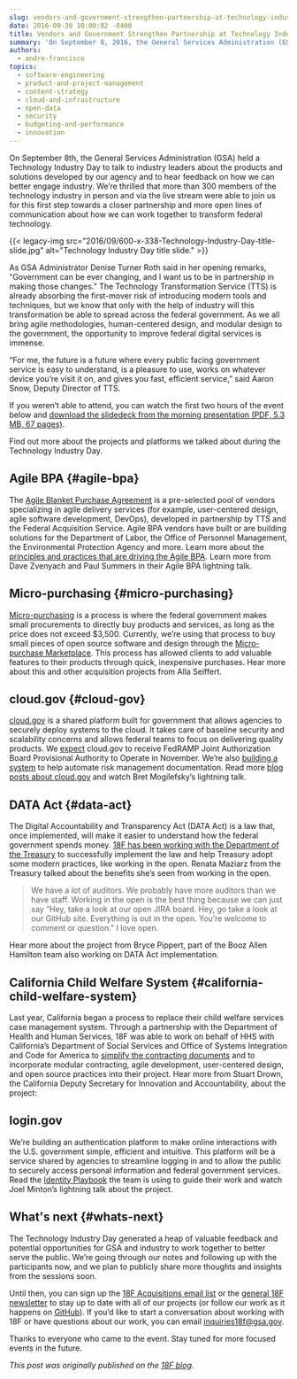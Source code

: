 ```yaml
---
slug: vendors-and-government-strengthen-partnership-at-technology-industry-day
date: 2016-09-30 10:00:02 -0400
title: Vendors and Government Strengthen Partnership at Technology Industry Day
summary: 'On September 8, 2016, the General Services Administration (GSA) held a Technology Industry Day. We’re thrilled that more than 300 members of the technology industry in person and via the live stream were able to join us for this first step towards a closer partnership and more open lines of communication about how we can work together to transform federal technology.'
authors:
  - andre-francisco
topics:
  - software-engineering
  - product-and-project-management
  - content-strategy
  - cloud-and-infrastructure
  - open-data
  - security
  - budgeting-and-performance
  - innovation
---
```


On September 8th, the General Services Administration (GSA) held a Technology Industry Day to talk to industry leaders about the products and solutions developed by our agency and to hear feedback on how we can better engage industry. We’re thrilled that more than 300 members of the technology industry in person and via the live stream were able to join us for this first step towards a closer partnership and more open lines of communication about how we can work together to transform federal technology.

{{< legacy-img src="2016/09/600-x-338-Technology-Industry-Day-title-slide.jpg" alt="Technology Industry Day title slide." >}}

As GSA Administrator Denise Turner Roth said in her opening remarks, “Government can be ever changing, and I want us to be in partnership in making those changes.” The Technology Transformation Service (TTS) is already absorbing the first-mover risk of introducing modern tools and techniques, but we know that only with the help of industry will this transformation be able to spread across the federal government. As we all bring agile methodologies, human-centered design, and modular design to the government, the opportunity to improve federal digital services is immense.

“For me, the future is a future where every public facing government service is easy to understand, is a pleasure to use, works on whatever device you’re visit it on, and gives you fast, efficient service,” said Aaron Snow, Deputy Director of TTS.

If you weren’t able to attend, you can watch the first two hours of the event below and [download the slidedeck from the morning presentation (PDF, 5.3 MB, 67 pages)](https://18f.gsa.gov/assets/blog/industry-day/deck-2016.pdf).

Find out more about the projects and platforms we talked about during the Technology Industry Day.

## Agile BPA {#agile-bpa}

The [Agile Blanket Purchase Agreement](https://pages.18f.gov/ads-bpa/buyers/) is a pre-selected pool of vendors specializing in agile delivery services (for example, user-centered design, agile software development, DevOps), developed in partnership by TTS and the Federal Acquisition Service. Agile BPA vendors have built or are building solutions for the Department of Labor, the Office of Personnel Management, the Environmental Protection Agency and more. Learn more about the [principles and practices that are driving the Agile BPA](https://18f.gsa.gov/tags/agile-bpa/). Learn more from Dave Zvenyach and Paul Summers in their Agile BPA lightning talk.

## Micro-purchasing {#micro-purchasing}

[Micro-purchasing](https://micropurchase.18f.gov/insights) is a process is where the federal government makes small procurements to directly buy products and services, as long as the price does not exceed $3,500. Currently, we’re using that process to buy small pieces of open source software and design through the [Micro-purchase Marketplace](https://micropurchase.18f.gov/). This process has allowed clients to add valuable features to their products through quick, inexpensive purchases. Hear more about this and other acquisition projects from Alla Seiffert.

## cloud.gov {#cloud-gov}

[cloud.gov](https://cloud.gov/) is a shared platform built for government that allows agencies to securely deploy systems to the cloud. It takes care of baseline security and scalability concerns and allows federal teams to focus on delivering quality products. We [expect](https://18f.gsa.gov/2016/07/18/cloud-gov-full-steam-ahead-fedramp-assessment-process/) cloud.gov to receive FedRAMP Joint Authorization Board Provisional Authority to Operate in November. We’re also [building a system](https://18f.gsa.gov/2016/04/15/compliance-masonry-buildling-a-risk-management-platform/) to help automate risk management documentation. Read more [blog posts about cloud.gov](https://18f.gsa.gov/tags/cloud-gov/) and watch Bret Mogilefsky’s lightning talk.

## DATA Act {#data-act}

The Digital Accountability and Transparency Act (DATA Act) is a law that, once implemented, will make it easier to understand how the federal government spends money. [18F has been working with the Department of the Treasury](https://18f.gsa.gov/2015/06/09/data-act-data-act-explainer/) to successfully implement the law and help Treasury adopt some modern practices, like working in the open. Renata Maziarz from the Treasury talked about the benefits she’s seen from working in the open.

> We have a lot of auditors. We probably have more auditors than we have staff. Working in the open is the best thing because we can just say “Hey, take a look at our open JIRA board. Hey, go take a look at our GitHub site. Everything is out in the open. You’re welcome to comment or question.” I love open.

Hear more about the project from Bryce Pippert, part of the Booz Allen Hamilton team also working on DATA Act implementation.

## California Child Welfare System {#california-child-welfare-system}

Last year, California began a process to replace their child welfare services case management system. Through a partnership with the Department of Health and Human Services, 18F was able to work on behalf of HHS with California’s Department of Social Services and Office of Systems Integration and Code for America to [simplify the contracting documents](https://18f.gsa.gov/2016/03/22/helping-california-buy-a-new-child-welfare-system/) and to incorporate modular contracting, agile development, user-centered design, and open source practices into their project. Hear more from Stuart Drown, the California Deputy Secretary for Innovation and Accountability, about the project:

## login.gov

We’re building an authentication platform to make online interactions with the U.S. government simple, efficient and intuitive. This platform will be a service shared by agencies to streamline logging in and to allow the public to securely access personal information and federal government services. Read the [Identity Playbook](https://pages.18f.gov/identity-playbook/) the team is using to guide their work and watch Joel Minton’s lightning talk about the project.

## What's next {#whats-next}

The Technology Industry Day generated a heap of valuable feedback and potential opportunities for GSA and industry to work together to better serve the public. We’re going through our notes and following up with the participants now, and we plan to publicly share more thoughts and insights from the sessions soon.

Until then, you can sign up the [18F Acquisitions email list](http://gsa.us9.list-manage2.com/subscribe?u=6f1977de9eff4c384dc8d6527&id=e7f757afe3) or the [general 18F newsletter](https://18f.gsa.gov/#newsletter) to stay up to date with all of our projects (or follow our work as it happens on [GitHub](https://github.com/18F)). If you’d like to start a conversation about working with 18F or have questions about our work, you can email <inquiries18f@gsa.gov>.

Thanks to everyone who came to the event. Stay tuned for more focused events in the future.

_This post was originally published on the [18F blog](https://18f.gsa.gov/2016/09/19/vendors-government-strengthen-partnership-technology-industry-day/)._
